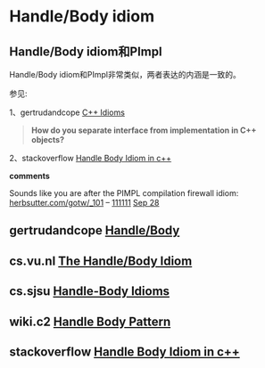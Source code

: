 # Handle/Body idiom

## Handle/Body idiom和PImpl

Handle/Body idiom和PImpl非常类似，两者表达的内涵是一致的。

参见:

1、gertrudandcope [C++ Idioms](https://sites.google.com/a/gertrudandcope.com/info/Publications/Patterns/C--Idioms#HandleBody)

> **How do you separate interface from implementation in C++ objects?**

2、stackoverflow [Handle Body Idiom in c++](https://stackoverflow.com/questions/12638566/handle-body-idiom-in-c)

**comments**

Sounds like you are after the PIMPL compilation firewall idiom: [herbsutter.com/gotw/_101](http://herbsutter.com/gotw/_101/) – [111111](https://stackoverflow.com/users/401196/111111) [Sep 28](https://stackoverflow.com/questions/12638566/handle-body-idiom-in-c#comment17044487_12638566)



## gertrudandcope [Handle/Body](https://sites.google.com/a/gertrudandcope.com/info/Publications/Patterns/C--Idioms#HandleBody)





## cs.vu.nl [The Handle/Body Idiom](https://www.cs.vu.nl/~eliens/online/tutorials/objects/patterns/handle.html)



## cs.sjsu [Handle-Body Idioms](http://www.cs.sjsu.edu/faculty/pearce/patterns/hanbod/hanbod.html)



## wiki.c2 [Handle Body Pattern](https://proxy.c2.com/cgi/fullSearch?search=HandleBodyPattern)



## stackoverflow [Handle Body Idiom in c++](https://stackoverflow.com/questions/12638566/handle-body-idiom-in-c)